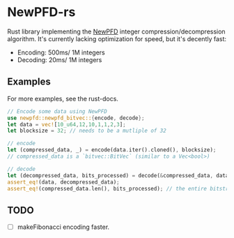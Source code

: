 # NewPFD-rs

Rust library implementing the [NewPFD]((https://dl.acm.org/doi/10.1145/1526709.1526764)) integer compression/decompression algorithm. It's currently lacking optimization for speed, but it's decently fast: 
- Encoding: 500ms/ 1M integers
- Decoding: 20ms/ 1M integers

## Examples
For more examples, see the rust-docs.
```rust
// Encode some data using NewPFD
use newpfd::newpfd_bitvec::{encode, decode};
let data = vec![10_u64,12,10,1,1,2,3];
let blocksize = 32; // needs to be a mutliple of 32

// encode
let (compressed_data, _) = encode(data.iter().cloned(), blocksize);
// compressed_data is a `bitvec::BitVec` (similar to a Vec<bool>)

// decode
let (decompressed_data, bits_processed) = decode(&compressed_data, data.len(), blocksize);
assert_eq!(data, decompressed_data);
assert_eq!(compressed_data.len(), bits_processed); // the entire bitstream was consumed
```

## TODO
- [ ] makeFibonacci encoding faster.
